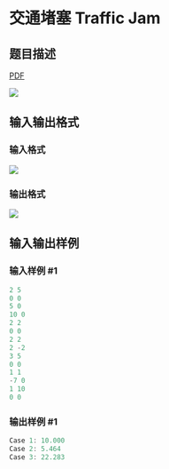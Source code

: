 # 交通堵塞 Traffic Jam

## 题目描述

[problemUrl]: https://uva.onlinejudge.org/index.php?option=com_onlinejudge&Itemid=8&category=244&page=show_problem&problem=3366

[PDF](https://uva.onlinejudge.org/external/122/p12214.pdf)

![](https://cdn.luogu.com.cn/upload/vjudge_pic/UVA12214/a9cf058dccc9e163b87629684e3bd69398ee8e23.png)

## 输入输出格式

### 输入格式

![](https://cdn.luogu.com.cn/upload/vjudge_pic/UVA12214/a5d4bf3d0f8eaea5c0b90734622f18de5f5e4675.png)

### 输出格式

![](https://cdn.luogu.com.cn/upload/vjudge_pic/UVA12214/1cec6a31e1d2c8ff2c099442f5b09794f73518c9.png)

## 输入输出样例

### 输入样例 #1

```cpp
2 5
0 0
5 0
10 0
2 2
0 0
2 2
2 -2
3 5
0 0
1 1
-7 0
1 10
0 0
```


### 输出样例 #1

```cpp
Case 1: 10.000
Case 2: 5.464
Case 3: 22.283
```


